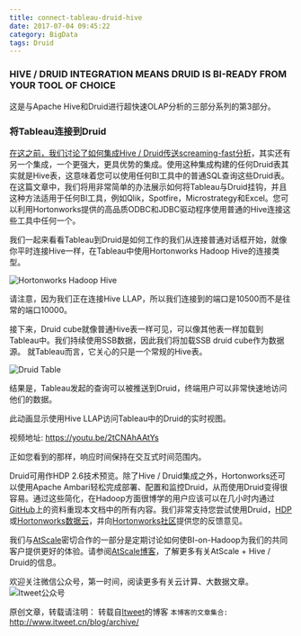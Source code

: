 ```yaml
---
title: connect-tableau-druid-hive
date: 2017-07-04 09:45:22
category: BigData
tags: Druid
---
```

### HIVE / DRUID INTEGRATION MEANS DRUID IS BI-READY FROM YOUR TOOL OF CHOICE

这是与Apache Hive和Druid进行超快速OLAP分析的三部分系列的第3部分。

### 将Tableau连接到Druid

[在这之前，我们讨论了如何集成Hive / Druid传送screaming-fast分析](https://hortonworks.com/blog/sub-second-analytics-hive-druid/)，其实还有另一个集成，一个更强大，更具优势的集成。使用这种集成构建的任何Druid表其实就是Hive表，这意味着您可以使用任何BI工具中的普通SQL查询这些Druid表。在这篇文章中，我们将用非常简单的办法展示如何将Tableau与Druid挂钩，并且这种方法适用于任何BI工具，例如Qlik，Spotfire，Microstrategy和Excel。您可以利用Hortonworks提供的高品质ODBC和JDBC驱动程序使用普通的Hive连接这些工具中任何一个。

我们一起来看看Tableau到Druid是如何工作的我们从连接普通对话框开始，就像你平时连接Hive一样，在Tableau中使用Hortonworks Hadoop Hive的连接类型。

![Hortonworks Hadoop Hive](https://github.com/itweet/labs/raw/master/BigData/img/Part3Image1.png)

请注意，因为我们正在连接Hive LLAP，所以我们连接到的端口是10500而不是往常的端口10000。

接下来，Druid cube就像普通Hive表一样可见，可以像其他表一样加载到Tableau中。我们持续使用SSB数据，因此我们将加载SSB  druid cube作为数据源。 就Tableau而言，它关心的只是一个常规的Hive表。

![Druid Table](https://github.com/itweet/labs/raw/master/BigData/img/Part3Image2-1024x622.png)

结果是，Tableau发起的查询可以被推送到Druid，终端用户可以非常快速地访问他们的数据。

此动画显示使用Hive LLAP访问Tableau中的Druid的实时视图。

视频地址: https://youtu.be/2tCNAhAAtYs

正如您看到的那样，响应时间保持在交互式时间范围内。

Druid可用作HDP 2.6技术预览。除了Hive / Druid集成之外，Hortonworks还可以使用Apache Ambari轻松完成部署、配置和监控Druid，从而使用Druid变得很容易。通过这些简化，在Hadoop方面很博学的用户应该可以在几小时内通过[GitHub](https://github.com/cartershanklin/hive-druid-ssb)上的资料重现本文档中的所有内容。我们非常支持您尝试使用Druid，[HDP](https://hortonworks.com/downloads/)或[Hortonworks数据云](https://hortonworks.com/products/cloud/aws/)，并向[Hortonworks社区](https://community.hortonworks.com/topics/druid.html)提供您的反馈意见。

我们与[AtScale](http://blog.atscale.com/hortonworks-chooses-atscale)密切合作的一部分是定期讨论如何使BI-on-Hadoop为我们的共同客户提供更好的体验。请参阅[AtScale博客](http://blog.atscale.com/hive-druid-atscale)，了解更多有关AtScale + Hive / Druid的信息。

欢迎关注微信公众号，第一时间，阅读更多有关云计算、大数据文章。
![Itweet公众号](https://github.com/itweet/labs/raw/master/common/img/weixin_public.gif)

原创文章，转载请注明： 转载自[Itweet](http://www.itweet.cn)的博客
`本博客的文章集合:` http://www.itweet.cn/blog/archive/